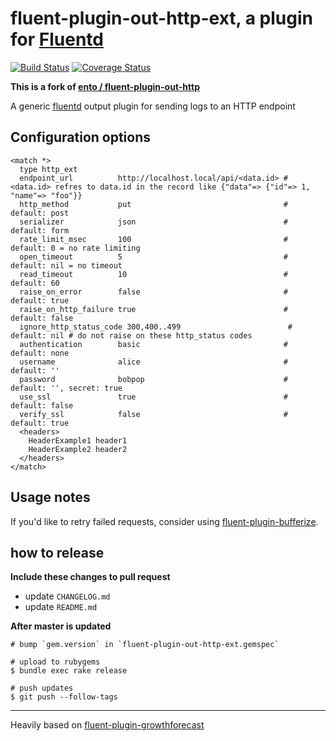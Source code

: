 # fluent-plugin-out-http-ext, a plugin for [Fluentd](http://fluentd.org)

[![Build Status](https://travis-ci.org/kawasakitoshiya/fluent-plugin-out-http-ext.svg)](https://travis-ci.org/kawasakitoshiya/fluent-plugin-out-http-ext)
[![Coverage Status](https://coveralls.io/repos/kawasakitoshiya/fluent-plugin-out-http-ext/badge.svg?branch=master&service=github)](https://coveralls.io/github/kawasakitoshiya/fluent-plugin-out-http-ext?branch=master)

**This is a fork of [ento / fluent-plugin-out-http](https://github.com/ento/fluent-plugin-out-http)**

A generic [fluentd][1] output plugin for sending logs to an HTTP endpoint

## Configuration options

    <match *>
      type http_ext
      endpoint_url          http://localhost.local/api/<data.id> # <data.id> refres to data.id in the record like {"data"=> {"id"=> 1, "name"=> "foo"}}
      http_method           put                                  # default: post
      serializer            json                                 # default: form
      rate_limit_msec       100                                  # default: 0 = no rate limiting
      open_timeout          5                                    # default: nil = no timeout
      read_timeout          10                                   # default: 60
      raise_on_error        false                                # default: true
      raise_on_http_failure true                                 # default: false
      ignore_http_status_code 300,400..499                        # default: nil # do not raise on these http_status codes
      authentication        basic                                # default: none
      username              alice                                # default: ''
      password              bobpop                               # default: '', secret: true
      use_ssl               true                                 # default: false
      verify_ssl            false                                # default: true
      <headers>
        HeaderExample1 header1
        HeaderExample2 header2
      </headers>
    </match>

## Usage notes

If you'd like to retry failed requests, consider using [fluent-plugin-bufferize][3].

## how to release

**Include these changes to pull request**

- update `CHANGELOG.md`
- update `README.md`

**After master is updated**

```
# bump `gem.version` in `fluent-plugin-out-http-ext.gemspec`

# upload to rubygems
$ bundle exec rake release

# push updates
$ git push --follow-tags
```

----

Heavily based on [fluent-plugin-growthforecast][2]

  [1]: http://fluentd.org/
  [2]: https://github.com/tagomoris/fluent-plugin-growthforecast
  [3]: https://github.com/sabottenda/fluent-plugin-bufferize
